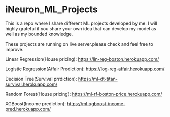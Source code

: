 # iNeuron_ML_Projects
This is a repo where I share different ML projects developed by me.
I will highly grateful if you share your own idea that can develop my model as well as my bounded knowledge.

These projects are running on live server.please check and feel free to improve.

Linear Regression(House pricing):  https://lin-reg-boston.herokuapp.com/

Logistic Regression(Affair Prediction):  https://log-reg-affair.herokuapp.com/

Decision Tree(Survival prrdiction):  https://ml-dt-titan-survival.herokuapp.com/

Random Forest(House pricing):  https://ml-rf-boston-price.herokuapp.com/

XGBoost(Income prediction):  https://ml-xgboost-income-pred.herokuapp.com/

